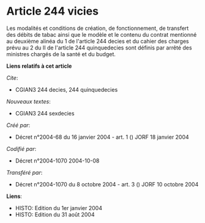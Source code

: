# Article 244 vicies

Les modalités et conditions de création, de fonctionnement, de transfert des débits de tabac ainsi que le modèle et le
contenu du contrat mentionné au deuxième alinéa du 1 de l'article 244 decies et du cahier des charges prévu au 2 du II de
l'article 244 quinquedecies sont définis par arrêté des ministres chargés de la santé et du budget.

**Liens relatifs à cet article**

_Cite_:

  - CGIAN3 244 decies, 244 quinquedecies

_Nouveaux textes_:

  - CGIAN3 244 sexdecies

_Créé par_:

  - Décret n°2004-68 du 16 janvier 2004 - art. 1 () JORF 18 janvier 2004

_Codifié par_:

  - Décret n°2004-1070 2004-10-08

_Transféré par_:

  - Décret n°2004-1070 du 8 octobre 2004 - art. 3 () JORF 10 octobre 2004

**Liens**:

  - HISTO: Edition du 1er janvier 2004
  - HISTO: Edition du 31 août 2004
